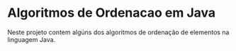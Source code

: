 # Algoritmos de Ordenacao em Java

Neste projeto contem algúns dos algoritmos de ordenação de elementos na linguagem Java.